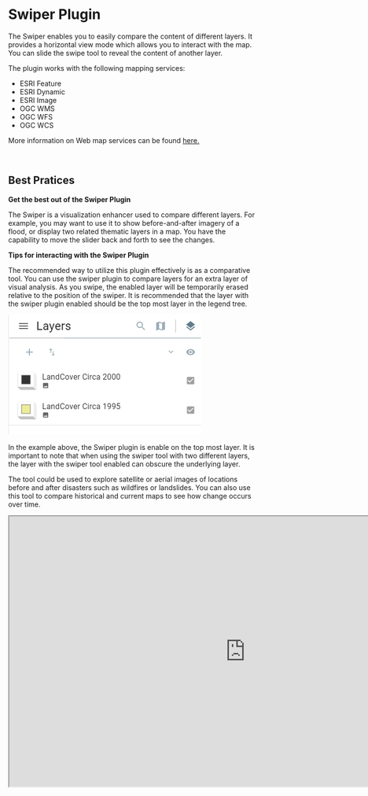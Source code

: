 # Swiper Plugin

The Swiper enables you to easily compare the content of different layers. It provides a horizontal view mode which allows you to interact with the map. You can slide the swipe tool to reveal the content of another layer.

The plugin works with the following mapping services:

- ESRI Feature
- ESRI Dynamic
- ESRI Image
- OGC WMS
- OGC WFS
- OGC WCS

More information on Web map services can be found [here.](https://www.nrcan.gc.ca/earth-sciences/geomatics/canadas-spatial-data-infrastructure/8902)

<br>

## Best Pratices

**Get the best out of the Swiper Plugin**

The Swiper is a visualization enhancer used to compare different layers. For example, you may want to use it to show before-and-after imagery of a flood, or display two related thematic layers in a map. You have the capability to move the slider back and forth to see the changes.

**Tips for interacting with the Swiper Plugin**

The recommended way to utilize this plugin effectively is as a comparative tool. You can use the swiper plugin to compare layers for an extra layer of visual analysis. As you swipe, the enabled layer will be temporarily erased relative to the position of the swiper.
It is recommended that the layer with the swiper plugin enabled should be the top most layer in the legend tree.

![swiper1](../imgs/swiper1.png)

In the example above, the Swiper plugin is enable on the top most layer. It is important to note that when using the swiper tool with two different layers, the layer with the swiper tool enabled can obscure the underlying layer.

The tool could be used to explore satellite or aerial images of locations before and after disasters such as wildfires or landslides. You can also use this tool to compare historical and current maps to see how change occurs over time.

<iframe width=960px height="550" allowfullscreen=true
        src=https://jolevesq.github.io/contributed-plugins/swiper/samples/swiper-index.html?sample=2>
</iframe
